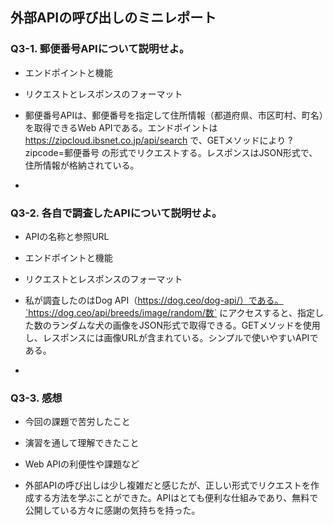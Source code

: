 ## 外部APIの呼び出しのミニレポート
### Q3-1. 郵便番号APIについて説明せよ。
* エンドポイントと機能
* リクエストとレスポンスのフォーマット

* 郵便番号APIは、郵便番号を指定して住所情報（都道府県、市区町村、町名）を取得できるWeb APIである。エンドポイントは https://zipcloud.ibsnet.co.jp/api/search で、GETメソッドにより ?zipcode=郵便番号 の形式でリクエストする。レスポンスはJSON形式で、住所情報が格納されている。
* 
### Q3-2. 各自で調査したAPIについて説明せよ。
* APIの名称と参照URL
* エンドポイントと機能
* リクエストとレスポンスのフォーマット

* 私が調査したのはDog API（https://dog.ceo/dog-api/）である。`https://dog.ceo/api/breeds/image/random/数` にアクセスすると、指定した数のランダムな犬の画像をJSON形式で取得できる。GETメソッドを使用し、レスポンスには画像URLが含まれている。シンプルで使いやすいAPIである。
* 
### Q3-3. 感想
* 今回の課題で苦労したこと
* 演習を通して理解できたこと
* Web APIの利便性や課題など

* 外部APIの呼び出しは少し複雑だと感じたが、正しい形式でリクエストを作成する方法を学ぶことができた。APIはとても便利な仕組みであり、無料で公開している方々に感謝の気持ちを持った。
